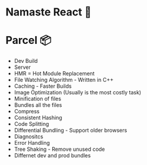 # Namaste React 🚀

# Parcel 📦
- Dev Build
- Server
- HMR = Hot Module Replacement
- File Watching Algorithm - Written in C++
- Caching - Faster Builds
- Image Optimization (Usually is the most costly task)
- Minification of files
- Bundles all the files
- Compress
- Consistent Hashing
- Code Splitting
- Differential Bundling - Support older browsers
- Diagnositcs
- Error Handling
- Tree Shaking - Remove unused code
- Differnet dev and prod bundles